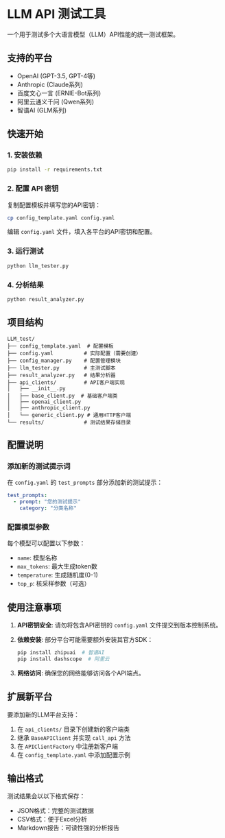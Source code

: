 # LLM API 测试工具

一个用于测试多个大语言模型（LLM）API性能的统一测试框架。

## 支持的平台

- OpenAI (GPT-3.5, GPT-4等)
- Anthropic (Claude系列)
- 百度文心一言 (ERNIE-Bot系列)
- 阿里云通义千问 (Qwen系列)
- 智谱AI (GLM系列)

## 快速开始

### 1. 安装依赖

```bash
pip install -r requirements.txt
```

### 2. 配置 API 密钥

复制配置模板并填写您的API密钥：

```bash
cp config_template.yaml config.yaml
```

编辑 `config.yaml` 文件，填入各平台的API密钥和配置。

### 3. 运行测试

```bash
python llm_tester.py
```

### 4. 分析结果

```bash
python result_analyzer.py
```

## 项目结构

```
LLM_test/
├── config_template.yaml  # 配置模板
├── config.yaml          # 实际配置（需要创建）
├── config_manager.py    # 配置管理模块
├── llm_tester.py        # 主测试脚本
├── result_analyzer.py   # 结果分析器
├── api_clients/         # API客户端实现
│   ├── __init__.py
│   ├── base_client.py  # 基础客户端类
│   ├── openai_client.py
│   ├── anthropic_client.py
│   └── generic_client.py # 通用HTTP客户端
└── results/             # 测试结果存储目录
```

## 配置说明

### 添加新的测试提示词

在 `config.yaml` 的 `test_prompts` 部分添加新的测试提示：

```yaml
test_prompts:
  - prompt: "您的测试提示"
    category: "分类名称"
```

### 配置模型参数

每个模型可以配置以下参数：
- `name`: 模型名称
- `max_tokens`: 最大生成token数
- `temperature`: 生成随机度(0-1)
- `top_p`: 核采样参数（可选）

## 使用注意事项

1. **API密钥安全**: 请勿将包含API密钥的 `config.yaml` 文件提交到版本控制系统。

2. **依赖安装**: 部分平台可能需要额外安装其官方SDK：
   ```bash
   pip install zhipuai  # 智谱AI
   pip install dashscope  # 阿里云
   ```

3. **网络访问**: 确保您的网络能够访问各个API端点。

## 扩展新平台

要添加新的LLM平台支持：

1. 在 `api_clients/` 目录下创建新的客户端类
2. 继承 `BaseAPIClient` 并实现 `call_api` 方法
3. 在 `APIClientFactory` 中注册新客户端
4. 在 `config_template.yaml` 中添加配置示例

## 输出格式

测试结果会以以下格式保存：
- JSON格式：完整的测试数据
- CSV格式：便于Excel分析
- Markdown报告：可读性强的分析报告
